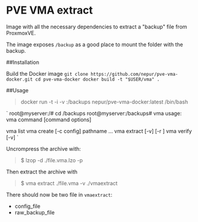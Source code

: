 # PVE VMA extract

Image with all the necessary dependencies to extract a "backup" file from ProxmoxVE.

The image exposes `/backup` as a good place to mount the folder with the backup.

##Installation

Build the Docker image
`
git clone https://github.com/nepur/pve-vma-docker.git
cd pve-vma-docker
docker build -t "$USER/vma" .
`

##Usage

> docker run -t -i -v <BACKUPS DIRECTORY>:/backups nepur/pve-vma-docker:latest /bin/bash

`
root@myserver:/# cd /backups
root@myserver:/backups# vma
usage: vma command [command options]

vma list <filename>
vma create <filename> [-c config] <archive> pathname ...
vma extract <filename> [-v] [-r <fifo>] <targetdir>
vma verify <filename> [-v]
`
  
Uncrompress the archive with:

> $ lzop -d ./file.vma.lzo -p

Then extract the archive with 

> $ vma extract ./file.vma -v ./vmaextract

There should now be two file in `vmaextract`:

- config_file
- raw_backup_file
